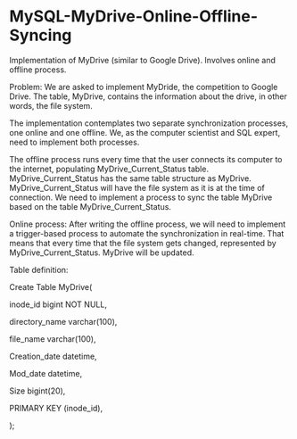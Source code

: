 # MySQL-MyDrive-Online-Offline-Syncing
Implementation of MyDrive (similar to Google Drive). Involves online and offline process.

Problem:
We are asked to implement MyDride, the competition to Google Drive. The table, MyDrive, contains the information about the drive, in other words, the file system.

The implementation contemplates two separate synchronization processes, one online and one offline. We, as the computer scientist and SQL expert, need to implement both processes. 

The offline process runs every time that the user connects its computer to the internet, populating MyDrive_Current_Status table. MyDrive_Current_Status has the same table structure as MyDrive. MyDrive_Current_Status will have the file system as it is at the time of connection. We need to implement a process to sync the table MyDrive based on the table MyDrive_Current_Status.


Online process:
After writing the offline process, we will need to implement a trigger-based process to automate the synchronization in real-time. That means that every time that the file system gets changed, represented by MyDrive_Current_Status. MyDrive will be updated.

 

Table definition:

Create Table MyDrive(

inode_id bigint NOT NULL,

directory_name varchar(100),

file_name varchar(100),

Creation_date datetime,

Mod_date datetime,

Size bigint(20),

PRIMARY KEY (inode_id),

);
